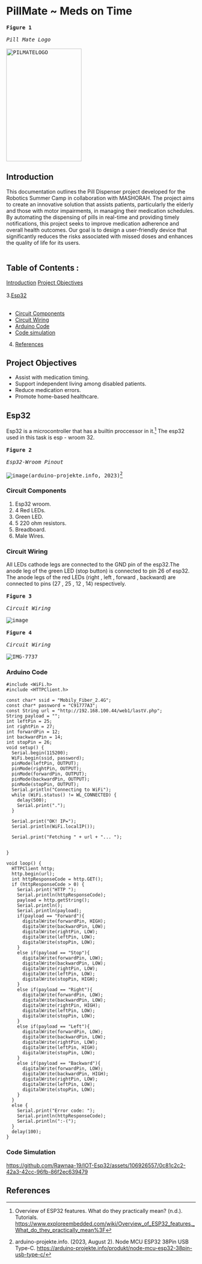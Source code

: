 # PillMate  ~  Meds on Time
<kbd> **Figure 1** <br><br>*Pill Mate Logo*<br><br> 
<img src="https://pfst.cf2.poecdn.net/base/image/72c08102fd5cc60eba87fc603061a443d76a22ec3b13ea76f6acbebeabbf6b35?w=1024&h=1536&pmaid=413996819" width="200" height="300" alt="PILMATELOGO">
</kbd>


## Introduction
This documentation outlines the Pill Dispenser project developed for the Robotics Summer Camp in collaboration with MASHORAH. The project aims to create an innovative solution that assists patients, particularly the elderly and those with motor impairments, in managing their medication schedules. By automating the dispensing of pills in real-time and providing timely notifications, this project seeks to improve medication adherence and overall health outcomes. Our goal is to design a user-friendly device that significantly reduces the risks associated with missed doses and enhances the quality of life for its users.<br><br>
## Table of Contents : 
[Introduction](#Introduction)
[Project Objectives](#Project-Objectives)<br><br>
3.[Esp32](#Esp32)<br><br>
   - [Circuit Components](#Circuit-Components)
   - [Circuit Wiring](#Circuit-Wiring)
   - [Arduino Code](#Arduino-Code)
   - [Code simulation](#Code-simulation)
4. [References](#References)
   
## Project Objectives
- Assist with medication timing.
- Support independent living among disabled patients.
- Reduce medication errors.
- Promote home-based healthcare.

## Esp32
Esp32 is a microcontroller that has a builtin proccessor in it.[^2] The esp32 used in this task is esp - wroom 32.<br><br>
<kbd> **Figure 2** <br><br>*Esp32-Wroom Pinout*<br><br> <kbd>![image](https://github.com/Rawnaa-19/IOT-Esp32/assets/106926557/bb9bb6e7-34e4-4725-987d-e2150b5aa1e5)(arduino-projekte.info, 2023)[^1]</kbd></kbd>
### Circuit Components
1. Esp32 wroom.
2. 4 Red LEDs.
3. Green LED.
4. 5 220 ohm resistors.
5. Breadboard.
6. Male Wires.
### Circuit Wiring
All LEDs cathode legs are connected to the GND pin of the esp32.The anode leg of the green LED (stop button) is connected to pin 26 of esp32. The anode legs of the red LEDs (right , left , forward , backward) are connected to pins (27 , 25 , 12 , 14) respectively.<br><br>
<kbd> **Figure 3** <br><br>*Circuit Wiring*<br><br> <kbd>![image](https://github.com/Rawnaa-19/IOT-Esp32/assets/106926557/38d45730-16c8-4d5a-bee5-ac7ada8e9680)</kbd></kbd><br><br>
<kbd> **Figure 4** <br><br>*Circuit Wiring*<br><br> <kbd>![IMG-7737](https://github.com/Rawnaa-19/IOT-Esp32/assets/106926557/ebf4ec77-d6a7-4bd3-9ef5-ac9bc59aff77)
</kbd></kbd>

### Arduino Code
```
#include <WiFi.h>
#include <HTTPClient.h>

const char* ssid = "Mobily_Fiber_2.4G";
const char* password = "C91777A3";
const String url = "http://192.168.100.44/web1/lastV.php";
String payload = "";
int leftPin = 25;
int rightPin = 27;
int forwardPin = 12;
int backwardPin = 14;
int stopPin = 26;
void setup() {
  Serial.begin(115200);
  WiFi.begin(ssid, password);
  pinMode(leftPin, OUTPUT);
  pinMode(rightPin, OUTPUT);
  pinMode(forwardPin, OUTPUT);
  pinMode(backwardPin, OUTPUT);
  pinMode(stopPin, OUTPUT);
  Serial.println("Connecting to WiFi");
  while (WiFi.status() != WL_CONNECTED) {
    delay(500);
    Serial.print(".");
  }

  Serial.print("OK! IP=");
  Serial.println(WiFi.localIP());

  Serial.print("Fetching " + url + "... ");


}

void loop() {
  HTTPClient http;
  http.begin(url);
  int httpResponseCode = http.GET();
  if (httpResponseCode > 0) {
    Serial.print("HTTP ");
    Serial.println(httpResponseCode);
    payload = http.getString();
    Serial.println();
    Serial.println(payload);
    if(payload == "Forward"){
      digitalWrite(forwardPin, HIGH);
      digitalWrite(backwardPin, LOW);
      digitalWrite(rightPin, LOW);
      digitalWrite(leftPin, LOW);
      digitalWrite(stopPin, LOW);
    }
    else if(payload == "Stop"){
      digitalWrite(forwardPin, LOW);
      digitalWrite(backwardPin, LOW);
      digitalWrite(rightPin, LOW);
      digitalWrite(leftPin, LOW);
      digitalWrite(stopPin, HIGH);
    }
    else if(payload == "Right"){
      digitalWrite(forwardPin, LOW);
      digitalWrite(backwardPin, LOW);
      digitalWrite(rightPin, HIGH);
      digitalWrite(leftPin, LOW);
      digitalWrite(stopPin, LOW);
    }
    else if(payload == "Left"){
      digitalWrite(forwardPin, LOW);
      digitalWrite(backwardPin, LOW);
      digitalWrite(rightPin, LOW);
      digitalWrite(leftPin, HIGH);
      digitalWrite(stopPin, LOW);
    }
    else if(payload == "Backward"){
      digitalWrite(forwardPin, LOW);
      digitalWrite(backwardPin, HIGH);
      digitalWrite(rightPin, LOW);
      digitalWrite(leftPin, LOW);
      digitalWrite(stopPin, LOW);
    }
  }
  else {
    Serial.print("Error code: ");
    Serial.println(httpResponseCode);
    Serial.println(":-(");
  }
  delay(100);
}
```
### Code Simulation



https://github.com/Rawnaa-19/IOT-Esp32/assets/106926557/0c81c2c2-42a3-42cc-96fb-86f2ec639479



## References
 [^1]: arduino-projekte.info. (2023, August 2). Node MCU ESP32 38Pin USB Type-C. https://arduino-projekte.info/produkt/node-mcu-esp32-38pin-usb-type-c/
 [^2]: Overview of ESP32 features. What do they practically mean? (n.d.). Tutorials. https://www.exploreembedded.com/wiki/Overview_of_ESP32_features._What_do_they_practically_mean%3F
